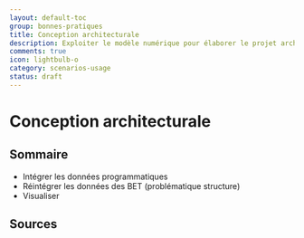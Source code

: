 ```yaml
---
layout: default-toc
group: bonnes-pratiques
title: Conception architecturale
description: Exploiter le modèle numérique pour élaborer le projet architectural.
comments: true
icon: lightbulb-o
category: scenarios-usage
status: draft
---
```


# Conception architecturale

## Sommaire

* Intégrer les données programmatiques
* Réintégrer les données des BET (problématique structure)
* Visualiser

## Sources
